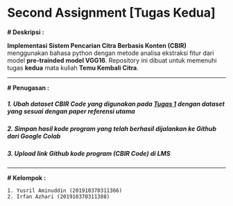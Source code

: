 # Second Assignment [Tugas Kedua]
**# Deskripsi :**

**Implementasi Sistem Pencarian Citra Berbasis Konten (CBIR)** menggunakan bahasa python dengan metode analisa ekstraksi fitur dari model **pre-trainded model VGG16**. Repository ini dibuat untuk memenuhi tugas **kedua** mata kuliah **Temu Kembali Citra**.
****
**# Penugasan :**


##### 1. Ubah dataset CBIR Code yang digunakan pada [Tugas 1](https://github.com/rasvanjaya21/content-based-image-retrieval/tree/first-assignment) dengan dataset yang sesuai dengan paper referensi utama 
##### 2. Simpan hasil kode program yang telah berhasil dijalankan ke Github dari Google Colab
##### 3. Upload link Github kode program (CBIR Code) di LMS
****

**# Kelompok :**

```1. Yusril Aminuddin (201910370311366)```  
```2. Irfan Azhari (201910370311388)```  